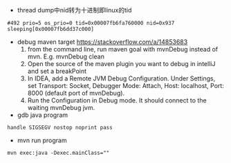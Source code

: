 * thread dump中nid转为十进制即linux的tid
```
#492 prio=5 os_prio=0 tid=0x00007fb6fa760000 nid=0x937 sleeping[0x00007fb6dd37c000]
```
* debug maven target https://stackoverflow.com/a/14853683
  1. from the command line, run maven goal with mvnDebug instead of mvn. E.g. mvnDebug clean
  2. Open the source of the maven plugin you want to debug in intelliJ and set a breakPoint
  3. In IDEA, add a Remote JVM Debug Configuration. Under Settings, set Transport: Socket, Debugger Mode: Attach, Host: localhost, Port: 8000 (default port of mvnDebug).
  4. Run the Configuration in Debug mode. It should connect to the waiting mvnDebug jvm.
* gdb java program
```gdb
handle SIGSEGV nostop noprint pass
```
* mvn run program
```shell
mvn exec:java -Dexec.mainClass=""
```
